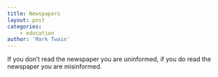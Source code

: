 ```yaml
---
title: Newspapers
layout: post
categories:
    - education
author: 'Mark Twain'
---
```


If you don’t read the newspaper you are uninformed, if you do read the newspaper you are misinformed.